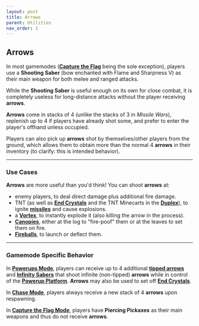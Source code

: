 ```yaml
---
layout: post
title: Arrows
parent: Utilities
nav_order: 1
---
```

**Arrows**
---

In most gamemodes (**[Capture the Flag](https://zeroniaserver.github.io/RocketRidersWiki/gamemodes/ctf)** being the sole exception), players use a **Shooting Saber** (bow enchanted with Flame and Sharpness V) as their main weapon for both melee and ranged attacks.

While the **Shooting Saber** is useful enough on its own for close combat, it is completely useless for long-distance attacks without the player receiving **arrows**.

**Arrows** come in stacks of 4 (unlike the stacks of 3 in *Missile Wars*), replenish up to 4 if players have already shot some, and prefer to enter the player's offhand unless occupied.

Players can also pick up **arrows** shot by themselves/other players from the ground, which allows them to obtain more than the normal 4 **arrows** in their inventory (to clarify: this is intended behavior).

---
### Use Cases

**Arrows** are more useful than you'd think! You can shoot **arrows** at:
- enemy players, to deal direct damage plus additional fire damage.
- TNT (as well as **[End Crystals](https://zeroniaserver.github.io/RocketRidersWiki/gamemodes/powerups#crystal-platform)** and the TNT Minecarts in the **[Duplex](https://zeroniaserver.github.io/RocketRidersWiki/missiles/special/duplex)**), to ignite **[missiles](https://zeroniaserver.github.io/RocketRidersWiki/missiles)** and cause explosions.
- a **[Vortex](https://zeroniaserver.github.io/RocketRidersWiki/utilities/vortex)**, to instantly explode it (also killing the arrow in the process).
- **[Canopies](https://zeroniaserver.github.io/RocketRidersWiki/utilities/canopy)**, either at the log to "fire-poof" them or at the leaves to set them on fire.
- **[Fireballs](https://zeroniaserver.github.io/RocketRidersWiki/utilities/fireball)**, to launch or deflect them.

---
### Gamemode Specific Behavior

In **[Powerups Mode](https://zeroniaserver.github.io/RocketRidersWiki/gamemodes/powerups)**, players can receive up to 4 additional **[tipped arrows](https://zeroniaserver.github.io/RocketRidersWiki/gamemodes/powerups#tipped-arrows)** and **[Infinity Sabers](https://zeroniaserver.github.io/RocketRidersWiki/gamemodes/powerups#infinity-saber)** that shoot infinite (non-tipped) **arrows** while in control of the **[Powerup Platform](https://zeroniaserver.github.io/RocketRidersWiki/gamemodes/powerups#powerup-platform)**. **Arrows** may also be used to set off **[End Crystals](https://zeroniaserver.github.io/RocketRidersWiki/gamemodes/powerups#crystal-platform)**.

In **[Chase Mode](https://zeroniaserver.github.io/RocketRidersWiki/gamemodes/chase)**, players always receive a new stack of 4 **arrows** upon respawning.

In **[Capture the Flag Mode](https://zeroniaserver.github.io/RocketRidersWiki/gamemodes/ctf)**, players have **Piercing Pickaxes** as their main weapons and thus do not receive **arrows**.